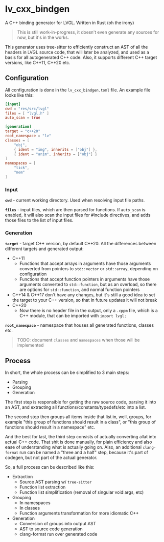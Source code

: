 # lv_cxx_bindgen
A C++ binding generator for LVGL. Written in Rust (oh the irony)

> This is still work-in-progress, it doesn't even generate any sources for
> now, but it's in the works.

This generator uses tree-sitter to efficiently construct an AST of all the headers
in LVGL source code, that will later be analyzed, and used as a basis for all
autogenerated C++ code. Also, it supports different C++ target versions, like
C++11, C++20 etc.

## Configuration

All configuration is done in the `lv_cxx_bindgen.toml` file. An example file
looks like this:

```toml
[input]
cwd = "res/src/lvgl"
files = [ "lvgl.h" ]
auto_scan = true

[generation]
target = "c++20"
root_namespace = "lv"
classes = [
    "obj",
    { ident = "img", inherits = ["obj"] },
    { ident = "anim", inherits = ["obj"] }
]
namespaces = [
    "tick",
    "mem"
]
```

### Input

**`cwd`** - current working directory. Used when resolving input file paths.

**`files`** - input files, which are then parsed for functions. If `auto_scan` is enabled,
it will also scan the input files for #include directives, and adds those files to the list
of input files.

### Generation

**`target`** - target C++ version, by default C++20. All the differences between different
targets and generated output:

- C++11
    - Functions that accept arrays in arguments have those arguments converted from pointers
    to `std::vector` or `std::array`, depending on configuration
    - Functions that accept function pointers in arguments have those arguments converted
    to `std::function`, but as an overload, so there are options for `std::function`, and
    normal function pointers
- C++14 & C++17 don't have any changes, but it's still a good idea to set the target to your
C++ version, so that in future updates it will not break
- C++20
    - Now there is no header file in the output, only a `.cppm` file, which is a C++ module,
    that can be imported with `import lvgl;`

**`root_namespace`** - namespace that houses all generated functions, classes etc.

> TODO: document `classes` and `namespaces` when those will be implemented

## Process

In short, the whole process can be simplified to 3 main steps:

- Parsing
- Grouping
- Generation

The first step is responsible for getting the raw source code, parsing it into
an AST, and extracting all functions/constants/typedefs/etc into a list.

The second step then groups all items inside that list in, well, groups, for
example "this group of functions should result in a class", or "this group
of functions should result in a namespace" etc.

And the best for last, the third step consists of actually converting allat into
actual C++ code. That shit is done manually, for plain efficiency and also ease
of understanding what is actually going on. Also, an additional `clang-format`
run can be named a "three and a half" step, because it's part of codegen, but not
part of the actual generator.

So, a full process can be described like this:

- Extraction
    - Source AST parsing w/ `tree-sitter`
    - Function list extraction
    - Function list simplification (removal of singular void args, etc)
- Grouping
    - In namespaces
    - In classes
    - Function arguments transformation for more idiomatic C++
- Generation
    - Conversion of groups into output AST
    - AST to source code generation
    - clang-format run over generated code

